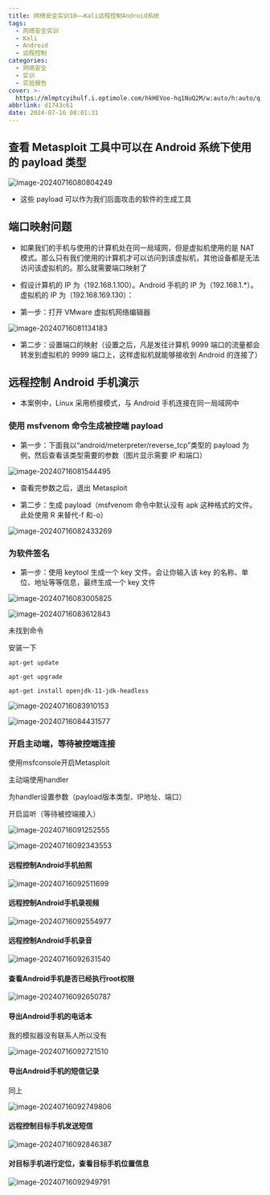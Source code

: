 ```yaml
---
title: 网络安全实训10——Kali远程控制Android系统
tags:
  - 网络安全实训
  - Kali
  - Android
  - 远程控制
categories:
  - 网络安全
  - 实训
  - 实验报告
cover: >-
  https://mlmptcyihulf.i.optimole.com/hkHEVoo-hq1NuQ2M/w:auto/h:auto/q:100/https://vcube-sl.lk/wp-content/uploads/2020/06/14618887-1.jpg
abbrlink: d1743c61
date: 2024-07-16 08:01:31
---
```


## 查看 Metasploit 工具中可以在 Android 系统下使用的 payload 类型

![image-20240716080804249](../img/zuolao/10/image-20240716080804249.png)

- 这些 payload 可以作为我们后面攻击的软件的生成工具

## 端口映射问题

- 如果我们的手机与使用的计算机处在同一局域网，但是虚拟机使用的是 NAT 模式。那么只有我们使用的计算机才可以访问到该虚拟机，其他设备都是无法访问该虚拟机的。那么就需要端口映射了

- 假设计算机的 IP 为（192.168.1.100）。Android 手机的 IP 为（192.168.1.*）。虚拟机的 IP 为（192.168.169.130）：

- 第一步：打开 VMware 虚拟机网络编辑器

![image-20240716081134183](../img/zuolao/10/image-20240716081134183.png)

- 第二步：设置端口的映射（设置之后，凡是发往计算机 9999 端口的流量都会转发到虚拟机的 9999 端口上，这样虚拟机就能够接收到 Android 的连接了）

## 远程控制 Android 手机演示

- 本案例中，Linux 采用桥接模式，与 Android 手机连接在同一局域网中

### 使用 msfvenom 命令生成被控端 payload

- 第一步：下面我以“android/meterpreter/reverse_tcp”类型的 payload 为例，然后查看该类型需要的参数（图片显示需要 IP 和端口）

![image-20240716081544495](../img/zuolao/10/image-20240716081544495.png)

- 查看完参数之后，退出 Metasploit

- 第二步：生成 payload（msfvenom 命令中默认没有 apk 这种格式的文件。此处使用 R 来替代-f 和-o）

![image-20240716082433269](../img/zuolao/10/image-20240716082433269.png)

### 为软件签名

- 第一步：使用 keytool 生成一个 key 文件。会让你输入该 key 的名称、单位、地址等等信息，最终生成一个 key 文件

![image-20240716083005825](../img/zuolao/10/image-20240716083005825.png)

![image-20240716083612843](../img/zuolao/10/image-20240716083612843.png)

未找到命令

安装一下

```
apt-get update

apt-get upgrade

apt-get install openjdk-11-jdk-headless
```

![image-20240716083910153](../img/zuolao/10/image-20240716083910153.png)

![image-20240716084431577](../img/zuolao/10/image-20240716084431577.png)

### 开启主动端，等待被控端连接

使用msfconsole开启Metasploit

主动端使用handler

为handler设置参数（payload版本类型、IP地址、端口）

开启监听（等待被控端接入）

![image-20240716091252555](../img/zuolao/10/image-20240716091252555.png)

![image-20240716092343553](../img/zuolao/10/image-20240716092343553.png)

#### 远程控制Android手机拍照

![image-20240716092511699](../img/zuolao/10/image-20240716092511699.png)

#### 远程控制Android手机录视频

![image-20240716092554977](../img/zuolao/10/image-20240716092554977.png)

#### 远程控制Android手机录音

![image-20240716092631540](../img/zuolao/10/image-20240716092631540.png)

#### 查看Android手机是否已经执行root权限

![image-20240716092650787](../img/zuolao/10/image-20240716092650787.png)

#### 导出Android手机的电话本

我的模拟器没有联系人所以没有

![image-20240716092721510](../img/zuolao/10/image-20240716092721510.png)

#### 导出Android手机的短信记录

同上

![image-20240716092749806](../img/zuolao/10/image-20240716092749806.png)

#### 远程控制目标手机发送短信

![image-20240716092846387](../img/zuolao/10/image-20240716092846387.png)

#### 对目标手机进行定位，查看目标手机位置信息

![image-20240716092949791](../img/zuolao/10/image-20240716092949791.png)
